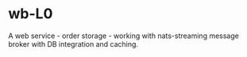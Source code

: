 # wb-L0

A web service - order storage - working with nats-streaming message broker with DB integration and caching.
